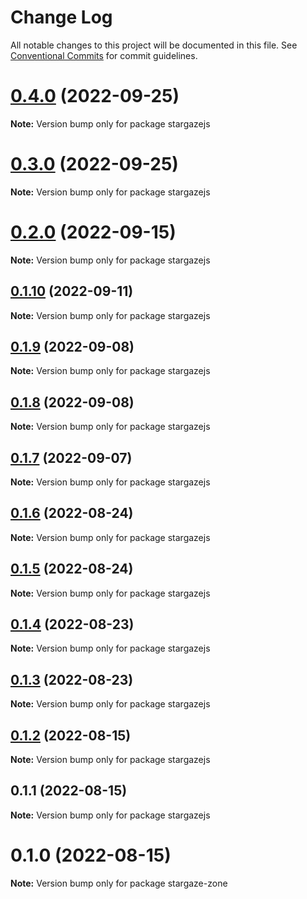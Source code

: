 # Change Log

All notable changes to this project will be documented in this file.
See [Conventional Commits](https://conventionalcommits.org) for commit guidelines.

# [0.4.0](https://github.com/cosmology-tech/stargazejs/compare/stargazejs@0.3.0...stargazejs@0.4.0) (2022-09-25)

**Note:** Version bump only for package stargazejs





# [0.3.0](https://github.com/cosmology-tech/stargazejs/compare/stargazejs@0.2.0...stargazejs@0.3.0) (2022-09-25)

**Note:** Version bump only for package stargazejs





# [0.2.0](https://github.com/cosmology-tech/stargazejs/compare/stargazejs@0.1.10...stargazejs@0.2.0) (2022-09-15)

**Note:** Version bump only for package stargazejs





## [0.1.10](https://github.com/cosmology-tech/stargazejs/compare/stargazejs@0.1.9...stargazejs@0.1.10) (2022-09-11)

**Note:** Version bump only for package stargazejs





## [0.1.9](https://github.com/cosmology-tech/stargazejs/compare/stargazejs@0.1.8...stargazejs@0.1.9) (2022-09-08)

**Note:** Version bump only for package stargazejs





## [0.1.8](https://github.com/cosmology-tech/stargazejs/compare/stargazejs@0.1.7...stargazejs@0.1.8) (2022-09-08)

**Note:** Version bump only for package stargazejs





## [0.1.7](https://github.com/cosmology-tech/stargazejs/compare/stargazejs@0.1.6...stargazejs@0.1.7) (2022-09-07)

**Note:** Version bump only for package stargazejs





## [0.1.6](https://github.com/cosmology-tech/stargazejs/compare/stargazejs@0.1.5...stargazejs@0.1.6) (2022-08-24)

**Note:** Version bump only for package stargazejs





## [0.1.5](https://github.com/cosmology-tech/stargazejs/compare/stargazejs@0.1.4...stargazejs@0.1.5) (2022-08-24)

**Note:** Version bump only for package stargazejs





## [0.1.4](https://github.com/cosmology-tech/stargazejs/compare/stargazejs@0.1.3...stargazejs@0.1.4) (2022-08-23)

**Note:** Version bump only for package stargazejs





## [0.1.3](https://github.com/cosmology-tech/stargazejs/compare/stargazejs@0.1.2...stargazejs@0.1.3) (2022-08-23)

**Note:** Version bump only for package stargazejs





## [0.1.2](https://github.com/cosmology-tech/stargazejs/compare/stargazejs@0.1.1...stargazejs@0.1.2) (2022-08-15)

**Note:** Version bump only for package stargazejs





## 0.1.1 (2022-08-15)

**Note:** Version bump only for package stargazejs





# 0.1.0 (2022-08-15)

**Note:** Version bump only for package stargaze-zone
